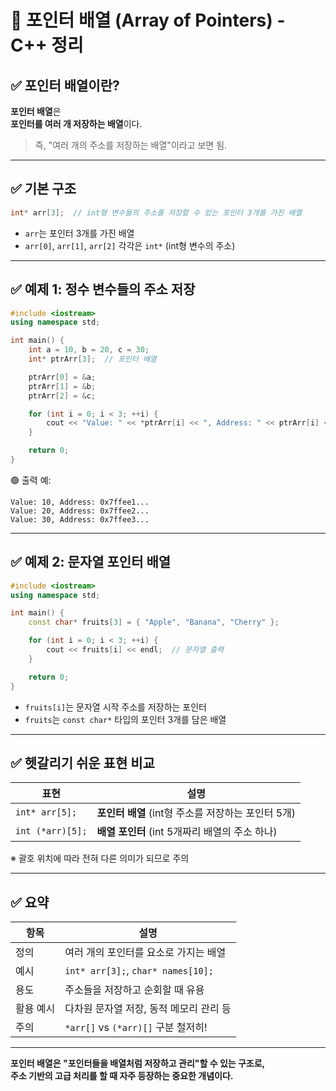 # 🔗 포인터 배열 (Array of Pointers) - C++ 정리

## ✅ 포인터 배열이란?

**포인터 배열**은  
**포인터를 여러 개 저장하는 배열**이다.

> 즉, "여러 개의 주소를 저장하는 배열"이라고 보면 됨.

---

## ✅ 기본 구조

```cpp
int* arr[3];  // int형 변수들의 주소를 저장할 수 있는 포인터 3개를 가진 배열
```

- `arr`는 포인터 3개를 가진 배열
- `arr[0]`, `arr[1]`, `arr[2]` 각각은 `int*` (int형 변수의 주소)

---

## ✅ 예제 1: 정수 변수들의 주소 저장

```cpp
#include <iostream>
using namespace std;

int main() {
    int a = 10, b = 20, c = 30;
    int* ptrArr[3];  // 포인터 배열

    ptrArr[0] = &a;
    ptrArr[1] = &b;
    ptrArr[2] = &c;

    for (int i = 0; i < 3; ++i) {
        cout << "Value: " << *ptrArr[i] << ", Address: " << ptrArr[i] << endl;
    }

    return 0;
}
```

🟢 출력 예:
```
Value: 10, Address: 0x7ffee1...
Value: 20, Address: 0x7ffee2...
Value: 30, Address: 0x7ffee3...
```

---

## ✅ 예제 2: 문자열 포인터 배열

```cpp
#include <iostream>
using namespace std;

int main() {
    const char* fruits[3] = { "Apple", "Banana", "Cherry" };

    for (int i = 0; i < 3; ++i) {
        cout << fruits[i] << endl;  // 문자열 출력
    }

    return 0;
}
```

- `fruits[i]`는 문자열 시작 주소를 저장하는 포인터
- `fruits`는 `const char*` 타입의 포인터 3개를 담은 배열

---

## ✅ 헷갈리기 쉬운 표현 비교

| 표현              | 설명 |
|-------------------|------|
| `int* arr[5];`    | **포인터 배열** (int형 주소를 저장하는 포인터 5개) |
| `int (*arr)[5];`  | **배열 포인터** (int 5개짜리 배열의 주소 하나) |

※ 괄호 위치에 따라 전혀 다른 의미가 되므로 주의

---

## ✅ 요약

| 항목         | 설명 |
|--------------|------|
| 정의         | 여러 개의 포인터를 요소로 가지는 배열 |
| 예시         | `int* arr[3];`, `char* names[10];` |
| 용도         | 주소들을 저장하고 순회할 때 유용 |
| 활용 예시    | 다차원 문자열 저장, 동적 메모리 관리 등 |
| 주의         | `*arr[]` vs `(*arr)[]` 구분 철저히!

---

**포인터 배열은 "포인터들을 배열처럼 저장하고 관리"할 수 있는 구조로,  
주소 기반의 고급 처리를 할 때 자주 등장하는 중요한 개념이다.**
